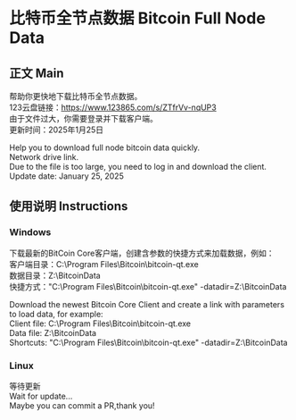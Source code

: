 # 比特币全节点数据 Bitcoin Full Node Data
## 正文 Main
帮助你更快地下载比特币全节点数据。  
123云盘链接：https://www.123865.com/s/ZTfrVv-nqUP3  
由于文件过大，你需要登录并下载客户端。  
更新时间：2025年1月25日  

Help you to download full node bitcoin data quickly.  
Network drive link.  
Due to the file is too large, you need to log in and download the client.  
Update date: January 25, 2025  

## 使用说明 Instructions
### Windows
下载最新的BitCoin Core客户端，创建含参数的快捷方式来加载数据，例如：  
客户端目录：C:\Program Files\Bitcoin\bitcoin-qt.exe  
数据目录：Z:\BitcoinData  
快捷方式："C:\Program Files\Bitcoin\bitcoin-qt.exe" -datadir=Z:\BitcoinData  

Download the newest Bitcoin Core Client and create a link with parameters to load data, for example:  
Client file: C:\Program Files\Bitcoin\bitcoin-qt.exe  
Data file: Z:\BitcoinData  
Shortcuts: "C:\Program Files\Bitcoin\bitcoin-qt.exe" -datadir=Z:\BitcoinData  

### Linux
等待更新  
Wait for update...  
Maybe you can commit a PR,thank you!
